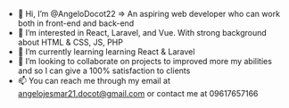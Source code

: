 - 👋 Hi, I’m @AngeloDocot22
          => An aspiring web developer who can work both in front-end and back-end
- 👀 I’m interested in React, Laravel, and Vue. With strong background about HTML & CSS, JS, PHP
- 🌱 I’m currently learning learning React & Laravel
- 💞️ I’m looking to collaborate on projects to improved more my abilities and so I can give a 100% satisfaction to clients
- 📫 You can reach me through my email at angelojesmar21.docot@gmail.com or contact me at 09617657166

<!---
AngeloDocot22/AngeloDocot22 is a ✨ special ✨ repository because its `README.md` (this file) appears on your GitHub profile.
You can click the Preview link to take a look at your changes.
--->

